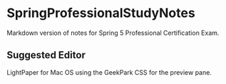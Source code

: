 # SpringProfessionalStudyNotes
Markdown version of notes for Spring 5 Professional Certification Exam.

## Suggested Editor
LightPaper for Mac OS using the GeekPark CSS for the preview pane.
